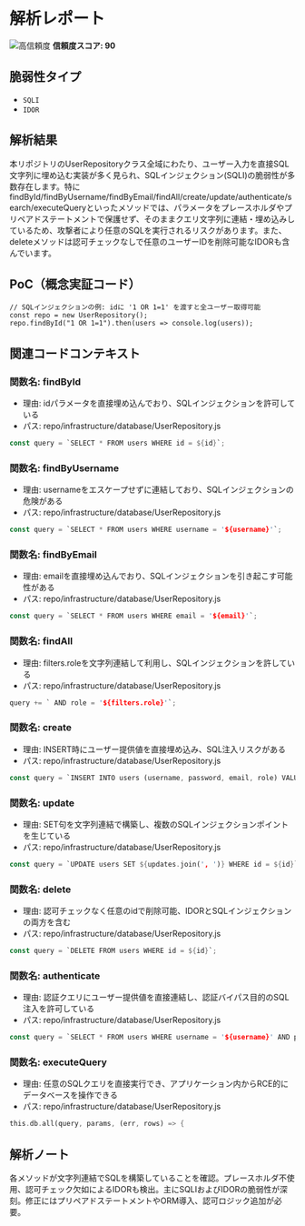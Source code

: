 # 解析レポート

![高信頼度](https://img.shields.io/badge/信頼度-高-red) **信頼度スコア: 90**

## 脆弱性タイプ

- `SQLI`
- `IDOR`

## 解析結果

本リポジトリのUserRepositoryクラス全域にわたり、ユーザー入力を直接SQL文字列に埋め込む実装が多く見られ、SQLインジェクション(SQLI)の脆弱性が多数存在します。特にfindById/findByUsername/findByEmail/findAll/create/update/authenticate/search/executeQueryといったメソッドでは、パラメータをプレースホルダやプリペアドステートメントで保護せず、そのままクエリ文字列に連結・埋め込みしているため、攻撃者により任意のSQLを実行されるリスクがあります。また、deleteメソッドは認可チェックなしで任意のユーザーIDを削除可能なIDORも含んでいます。

## PoC（概念実証コード）

```text
// SQLインジェクションの例: idに '1 OR 1=1' を渡すと全ユーザー取得可能
const repo = new UserRepository();
repo.findById("1 OR 1=1").then(users => console.log(users));
```

## 関連コードコンテキスト

### 関数名: findById
- 理由: idパラメータを直接埋め込んでおり、SQLインジェクションを許可している
- パス: repo/infrastructure/database/UserRepository.js
```rust
const query = `SELECT * FROM users WHERE id = ${id}`;
```

### 関数名: findByUsername
- 理由: usernameをエスケープせずに連結しており、SQLインジェクションの危険がある
- パス: repo/infrastructure/database/UserRepository.js
```rust
const query = `SELECT * FROM users WHERE username = '${username}'`;
```

### 関数名: findByEmail
- 理由: emailを直接埋め込んでおり、SQLインジェクションを引き起こす可能性がある
- パス: repo/infrastructure/database/UserRepository.js
```rust
const query = `SELECT * FROM users WHERE email = '${email}'`;
```

### 関数名: findAll
- 理由: filters.roleを文字列連結して利用し、SQLインジェクションを許している
- パス: repo/infrastructure/database/UserRepository.js
```rust
query += ` AND role = '${filters.role}'`;
```

### 関数名: create
- 理由: INSERT時にユーザー提供値を直接埋め込み、SQL注入リスクがある
- パス: repo/infrastructure/database/UserRepository.js
```rust
const query = `INSERT INTO users (username, password, email, role) VALUES ('${username}', '${password}', '${email}', '${role || 'user'}')`;
```

### 関数名: update
- 理由: SET句を文字列連結で構築し、複数のSQLインジェクションポイントを生じている
- パス: repo/infrastructure/database/UserRepository.js
```rust
const query = `UPDATE users SET ${updates.join(', ')} WHERE id = ${id}`;
```

### 関数名: delete
- 理由: 認可チェックなく任意のidで削除可能、IDORとSQLインジェクションの両方を含む
- パス: repo/infrastructure/database/UserRepository.js
```rust
const query = `DELETE FROM users WHERE id = ${id}`;
```

### 関数名: authenticate
- 理由: 認証クエリにユーザー提供値を直接連結し、認証バイパス目的のSQL注入を許可している
- パス: repo/infrastructure/database/UserRepository.js
```rust
const query = `SELECT * FROM users WHERE username = '${username}' AND password = '${password}'`;
```

### 関数名: executeQuery
- 理由: 任意のSQLクエリを直接実行でき、アプリケーション内からRCE的にデータベースを操作できる
- パス: repo/infrastructure/database/UserRepository.js
```rust
this.db.all(query, params, (err, rows) => {
```

## 解析ノート

各メソッドが文字列連結でSQLを構築していることを確認。プレースホルダ不使用、認可チェック欠如によるIDORも検出。主にSQLIおよびIDORの脆弱性が深刻。修正にはプリペアドステートメントやORM導入、認可ロジック追加が必要。

